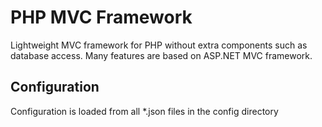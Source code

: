 PHP MVC Framework
=================

Lightweight MVC framework for PHP without extra components such as database access. Many features are based on
ASP.NET MVC framework.

Configuration
-------------

Configuration is loaded from all *.json files in the config directory